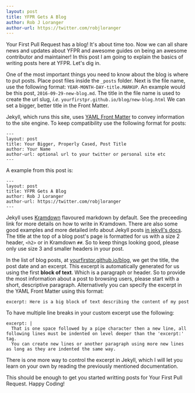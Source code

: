 ```yaml
---
layout: post
title: YFPR Gets A Blog
author: Rob J Loranger
author-url: https://twitter.com/robjloranger
---
```


Your First Pull Request has a blog! It's about time too. Now we can all share news and updates about YFPR and awesome guides on being an awesome contributor and maintainer! In this post I am going to explain the basics of writing posts here at YFPR. Let's dig in.

One of the most important things you need to know about the blog is where to put posts. Place post files inside the `_posts` folder. Next is the file name, use the following format: `YEAR-MONTH-DAY-title.MARKUP`. An example would be this post, `2016-09-29-new-blog.md`. The title in the file name is used to create the url slug, _i.e._ `yourfirstpr.github.io/blog/new-blog.html` We can set a bigger, better title in the Front Matter.

Jekyll, which runs this site, uses [YAML Front Matter](http://www.yaml.org/start.html) to convey information to the site engine. To keep compatibility use the following format for posts:

~~~
---
layout: post
title: Your Bigger, Properly Cased, Post Title
author: Your Name
author-url: optional url to your twitter or personal site etc
---
~~~
A example from this post is:

~~~
---
layout: post
title: YFPR Gets A Blog
author: Rob J Loranger
author-url: https://twitter.com/robjloranger
---
~~~
Jekyll uses [Kramdown](http://kramdown.gettalong.org/quickref.html) flavoured markdown by default. See the preceeding link for more details on how to write in Kramdown. There are also some good examples and more detailed info about Jekyll posts [in jekyll's docs](https://jekyllrb.com/docs/posts/). The title at the top of a blog post's page is formatted for us with a size 2 header, `<h2>` or in Kramdown `##`. So to keep things looking good, please only use size 3 and smaller headers in your post.

In the list of blog posts, at [yourfirstpr.github.io/blog](https://yourfirstpr.github.io/blog), we get the title, the post date and an excerpt. This excerpt is automatically generated for us using the first __block of text__. Which is a paragraph or header. So to provide the most information about a post to browsing users, please start with a short, descriptive paragraph. Alternatively you can specify the excerpt in the YAML Front Matter using this format:

~~~
excerpt: Here is a big block of text describing the content of my post
~~~
To have multiple line breaks in your custom excerpt use the following:

~~~
excerpt: |
  That is one space followed by a pipe character then a new line, all following lines must be indented on level deeper than the 'excerpt:' tag.
  You can create new lines or another paragraph using more new lines as long as they are indented the same way.
~~~
There is one more way to control the excerpt in Jekyll, which I will let you learn on your own by reading the previously mentioned documentation.

This should be enough to get you started writting posts for Your First Pull Request. Happy Coding!
